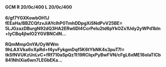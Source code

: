 #### GCM R 20/0c/400 L 20/0c/400
**6/gf7YGXKowbOH1J**<br/>**fEEaHa/BBZCQfzvJiAYcIhP0TmhDDpgXiSNdPvV25BE=**<br/>**5LJGzazDBurgN92dQ3HA2ERwliDI4CcrPeIu2td6pYkOZs1Udy2yWPd1bIn+lyCBq4jlwlO2YGVBNCdN...**<br/><br/>
**RQmMmpOnYA/OyWWm**<br/>**9hLAXVka6vXpRd+f4yvFykgmDqf5K6tYbNK4s3puT7I=**<br/>**tkSfNVUKzUnLvC+fRf710aSpQzTt19RCIqxPyBwFVN/cFgL6xME16oIaTlCb841NhIXia6wn7LEGbEKa...**